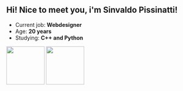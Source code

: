 ## Hi! Nice to meet you, i'm Sinvaldo Pissinatti!
<ul>
  <li>Current job: <strong>Webdesigner</strong></li>
  <li>Age: <strong>20 years</strong></li>
  <li>Studying: <strong>C++ and Python</strong></li>
</ul>

<div>
  <img height="100em" src="https://github-readme-stats.vercel.app/api?username=sinvaldodev&show_icons=true&theme=dark">
  <img height="100em" src="https://github-readme-stats.vercel.app/api/top-langs/?username=anuraghazra&layout=compact">
</div>
